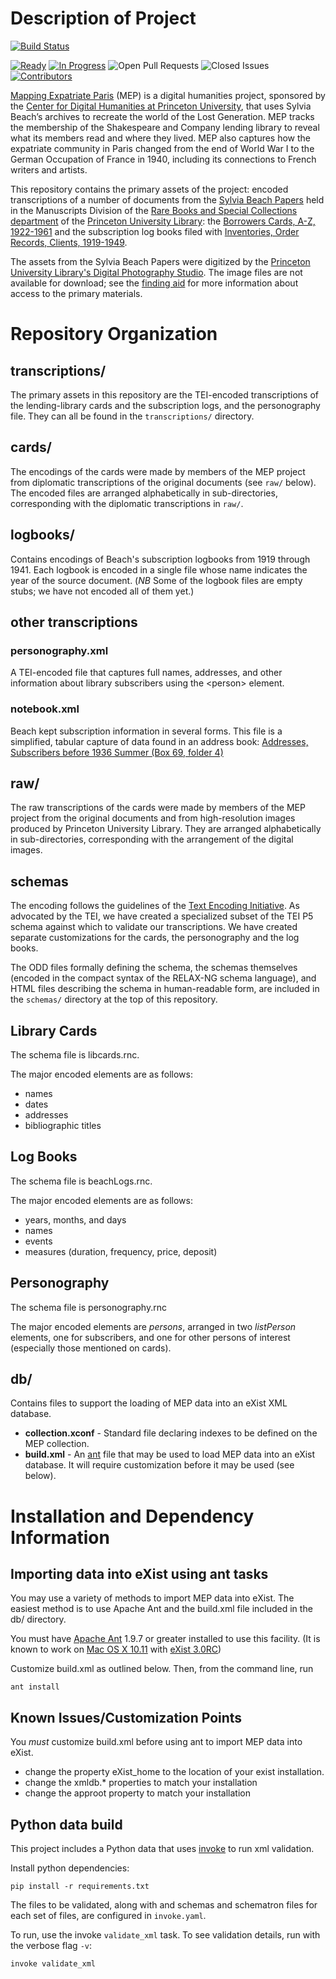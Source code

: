 # Description of Project

[![Build Status](https://travis-ci.org/Princeton-CDH/mapping-expatriate-paris.svg?branch=develop)](https://travis-ci.org/Princeton-CDH/mapping-expatriate-paris)

[![Ready](https://badge.waffle.io/Princeton-CDH/mapping-expatriate-paris.svg?label=ready&title=Ready)](http://waffle.io/Princeton-CDH/mapping-expatriate-paris)
[![In Progress](https://badge.waffle.io/Princeton-CDH/mapping-expatriate-paris.svg?label=in+progress&title=In+Progress)](http://waffle.io/Princeton-CDH/mapping-expatriate-paris)
![Open Pull Requests](https://img.shields.io/github/issues-pr/Princeton-CDH/mapping-expatriate-paris.svg)
![Closed Issues](https://img.shields.io/github/issues-closed-raw/Princeton-CDH/mapping-expatriate-paris.svg)
[![Contributors](https://img.shields.io/github/contributors/Princeton-CDH/mapping-expatriate-paris.svg)](https://github.com/Princeton-CDH/mapping-expatriate-paris/graphs/contributors)


[Mapping Expatriate Paris](http://mep.princeton.edu/) (MEP) is a digital
humanities project, sponsored by the [Center for Digital Humanities at
Princeton University](http://digitalhumanities.princeton.edu/), that
uses Sylvia Beach’s archives to recreate the world of the Lost
Generation. MEP tracks the membership of the Shakespeare and Company
lending library to reveal what its members read and where they lived.
MEP also captures how the expatriate community in Paris changed from the
end of World War I to the German Occupation of France in 1940, including
its connections to French writers and artists.

This repository contains the primary assets of the project: encoded
transcriptions of a number of documents from the [Sylvia Beach
Papers](http://findingaids.princeton.edu/collections/C0108/) held in the
Manuscripts Division of the [Rare Books and Special Collections
department](http://rbsc.princeton.edu/) of the [Princeton University
Library](http://library.princeton.edu): the [Borrowers Cards, A-Z, 1922-1961](http://findingaids.princeton.edu/collections/C0108/c00584) and the
subscription log books filed with [Inventories, Order Records, Clients, 1919-1949](http://findingaids.princeton.edu/collections/C0108/c02186).

The assets from the Sylvia Beach Papers were digitized by the
[Princeton University Library's Digital Photography Studio](http://library.princeton.edu/division/digital-studio). The
image files are not available for download; see the
[finding aid](http://findingaids.princeton.edu/collections/C0108/) for
more information about access to the primary materials.

# Repository Organization

## transcriptions/

The primary assets in this repository are the TEI-encoded transcriptions
of the lending-library cards and the subscription logs, and the
personography file. They can all be found in the `transcriptions/`
directory.

## cards/

The encodings of the cards were made by members of the MEP project from
diplomatic transcriptions of the original documents (see `raw/` below).
The encoded files are arranged alphabetically in sub-directories,
corresponding with the diplomatic transcriptions in `raw/`.

## logbooks/

Contains encodings of Beach's subscription logbooks from 1919 through
1941. Each logbook is encoded in a single file whose name indicates
the year of the source document. (*NB* Some of the logbook files are
empty stubs; we have not encoded all of them yet.)

## other transcriptions

### personography.xml

A TEI-encoded file that captures full names, addresses, and other
information about library subscribers using the &lt;person&gt; element.

### notebook.xml

Beach kept subscription information in several forms. This file is a
simplified, tabular capture of data found in an address book: [Addresses, Subscribers before 1936 Summer (Box 69, folder 4)](http://findingaids.princeton.edu/collections/C0108/c02210)

## raw/

The raw transcriptions of the cards were made by members of the MEP
project from the original documents and from high-resolution images
produced by Princeton University Library. They are arranged
alphabetically in sub-directories, corresponding with the arrangement of
the digital images.

## schemas

The encoding follows the guidelines of the [Text Encoding
Initiative](http://www.tei-c.org). As advocated by the TEI, we have
created a specialized subset of the TEI P5 schema against which to
validate our transcriptions. We have created separate customizations for
the cards, the personography and the log books.

The ODD files formally defining the schema, the schemas themselves
(encoded in the compact syntax of the RELAX-NG schema language), and
HTML files describing the schema in human-readable form, are included in
the `schemas/` directory at the top of this repository.

## Library Cards

The schema file is libcards.rnc.

The major encoded elements are as follows:

-   names
-   dates
-   addresses
-   bibliographic titles

## Log Books

The schema file is beachLogs.rnc.

The major encoded elements are as follows:

-  years, months, and days
-  names
-  events
-  measures (duration, frequency, price, deposit)

## Personography

The schema file is personography.rnc

The major encoded elements are *persons*, arranged in two *listPerson* elements, one for subscribers, and one for other persons of interest (especially those mentioned on cards).

## db/

Contains files to support the loading of MEP data into an eXist XML
database.

- **collection.xconf** - Standard file declaring indexes to be defined on the MEP collection.
- **build.xml** - An [ant](http://ant.apache.org/) file that may be used to load MEP data into an eXist database. It
will require customization before it may be used (see below).

# Installation and Dependency Information

## Importing data into eXist using ant tasks

You may use a variety of methods to import MEP data into eXist.  The
easiest method is to use Apache Ant and the build.xml file included in
the db/ directory.

You must have [Apache Ant](http://ant.apache.org/) 1.9.7 or greater installed to use this
facility. (It is known to work on [Mac OS X 10.11](http://www.apple.com/osx/) with [eXist 3.0RC](https://bintray.com/existdb/releases/exist/3.0.RC1/view/files#files/))

Customize build.xml as outlined below.  Then, from the command line, run

`ant install`


## Known Issues/Customization Points

You *must* customize build.xml before using ant to import MEP data into eXist.

-   change the property eXist_home to the location of your
    exist installation.
-   change the xmldb.\* properties to match your installation
-   change the approot property to match your installation


## Python data build

This project includes a Python data that uses [invoke](http://pyinvoke.org)
to run xml validation.

Install python dependencies:

  `pip install -r requirements.txt`

The files to be validated, along with and schemas and schematron files for
each set of files, are configured in `invoke.yaml`.

To run, use the invoke `validate_xml` task.  To see validation details,
run with the verbose flag `-v`:

  `invoke validate_xml`
